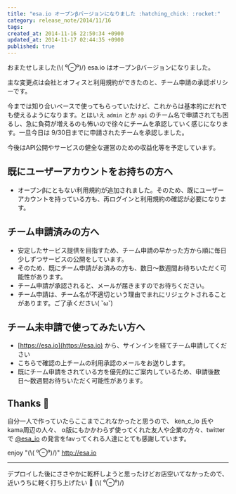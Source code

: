 ```yaml
---
title: "esa.io オープンβバージョンになりました :hatching_chick: :rocket:"
category: release_note/2014/11/16
tags: 
created_at: 2014-11-16 22:50:34 +0900
updated_at: 2014-11-17 02:44:35 +0900
published: true
---
```


おまたせしました(\\( ⁰⊖⁰)/)
esa.io はオープンβバージョンになりました。

主な変更点は会社とオフィスと利用規約ができたのと、チーム申請の承認ポリシーです。

今までは知り合いベースで使ってもらっていたけど、これからは基本的にだれでも使えるようになります。とはいえ `admin` とか `api` のチーム名で申請されても困るし、急に負荷が増えるのも怖いので徐々にチームを承認していく感じになります。一旦今日は 9/30日までに申請されたチームを承認しました。

今後はAPI公開やサービスの健全な運営のための収益化等を予定しています。

## 既にユーザーアカウントをお持ちの方へ

- オープンβにともない利用規約が追加されました。そのため、既にユーザーアカウントを持っている方も、再ログインと利用規約の確認が必要になります。

## チーム申請済みの方へ

- 安定したサービス提供を目指すため、チーム申請の早かった方から順に毎日少しずつサービスの公開をしています。
- そのため、既にチーム申請がお済みの方も、数日〜数週間お待ちいただく可能性があります。
- チーム申請が承認されると、メールが届きますのでお待ちください。
- チーム申請は、チーム名が不適切という理由でまれにリジェクトされることがあります。ご了承ください( ˘ω˘)

## チーム未申請で使ってみたい方へ

- [https://esa.io](https://esa.io) から、サインインを経てチーム申請してください
- こちらで確認の上チームの利用承認のメールをお送りします。
- 既にチーム申請をされている方を優先的にご案内しているため、申請後数日〜数週間お待ちいただく可能性があります。

## Thanks :hatched_chick: 

自分一人で作っていたらここまでこれなかったと思うので、 ken_c_lo 氏やkama周辺の人々、 α版にもかかわらず使ってくれた友人や企業の方々、twitterで  [@esa_io](https://twitter.com/esa_io) の発言をfavってくれる人達にとても感謝しています。

enjoy "(\\( ⁰⊖⁰)/)"
http://esa.io

---

デプロイした後にささやかに乾杯しようと思ったけどお店空いてなかったので、
近いうちに軽く打ち上げたい :beers: (\\( ⁰⊖⁰)/)

